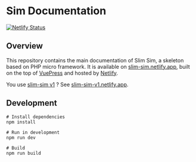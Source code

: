 # Sim Documentation
[![Netlify Status](https://api.netlify.app/api/v1/badges/b4c60a45-6028-4dc8-980d-c046e2ccdf99/deploy-status)](https://app.netlify.app/sites/slim-sim/deploys)

## Overview

This repository contains the main documentation of Slim Sim, a skeleton based on PHP micro framework. It is available on [slim-sim.netlify.app](https://slim-sim.netlify.app/), built on the top of [VuePress](https://vuepress.vuejs.org) and hosted by [Netlify](https://www.netlify.app).

You use [slim-sim v1](https://github.com/SimonDevelop/slim-sim/tree/v1) ? See [slim-sim-v1.netlify.app](https://slim-sim-v1.netlify.app/).

## Development

```
# Install dependencies
npm install

# Run in development
npm run dev

# Build
npm run build
```
